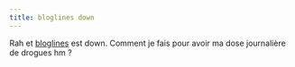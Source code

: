 ```yaml
---
title: bloglines down
---
```


Rah et [bloglines](http://www.bloglines.com) est down. Comment je fais pour
avoir ma dose journalière de drogues hm ?

